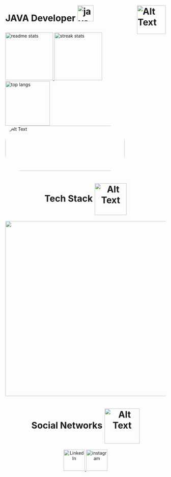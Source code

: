 <h1>
<div align = "left">
<div>
  <img align="right" src="https://github.com/chinaglia77/chinaglia77/assets/156460261/5d78bc77-69de-487d-9319-caacd706b429" alt="Alt Text" height="90"/>
</div>
<p>JAVA Developer  <img alt="java-"  height="50" src="https://cdn.jsdelivr.net/gh/devicons/devicon/icons/java/java-original.svg"/></p>
</div>
</h1>


<div align="left">
  <a href="https://github.com/anuraghazra/github-readme-stats">
    <img height=150 src="https://github-readme-stats-salesp07.vercel.app/api?username=chinaglia77&count_private=true&show_icons=true&theme=tokyonight&rank_icon=github&border_radius=10" alt="readme stats" />
  </a>
  <a href="https://github.com/anuraghazra/convoychat">
    <img height=150 src="https://github-readme-streak-stats-salesp07.vercel.app/?user=chinaglia77&count_private=true&theme=tokyonight&border_radius=10" alt="streak stats"/>
  </a>
  <img height=140 src="https://github-readme-stats-salesp07.vercel.app/api/top-langs/?username=chinaglia77&hide=HTML&langs_count=8&layout=compact&theme=tokyonight&border_radius=10&size_weight=0.5&count_weight=0.5&exclude_repo=github-readme-stats" alt="top langs" />
  <a>
 <img style="border-radius: 50px;" src="https://github.com/chinaglia77/chinaglia77/assets/156460261/e5f5da36-5d65-4690-9530-c0ea26b1112c" alt="Alt Text" width="375" height="142" />
  </a>
</div>

<h1></h1>
<h1  align = center> Tech Stack
   <img align="center" src="https://github.com/chinaglia77/chinaglia77/assets/156460261/abeb15d1-bd00-4c20-8c86-6254878cc505" alt="Alt Text" height="100"/>
</h1>
<div align = center>
    <a href="https://skillicons.dev" >
    <img width=550 src="https://skillicons.dev/icons?i=java,html,css,vscode,eclipse,mysql,figma"/>
  </a>
</div>

<h1></h1>
<h1 align = "center">Social Networks
  <img align="center" src="https://github.com/chinaglia77/chinaglia77/assets/156460261/76e6717d-92fb-4495-b294-785d57099d23" alt="Alt Text" height="110"/>
</h1>
 <div align = center>
<a href="https://www.linkedin.com/in/victor-c-neto-339874284/" target="_blank">
    <img height="67" src="https://skillicons.dev/icons?i=linkedin" alt="LinkedIn">
</a>
<a href="https://www.instagram.com/kk_vitinho/" target="_blank">
    <img height="67" src="https://skillicons.dev/icons?i=instagram" alt="instagram">
</a>
</div>

